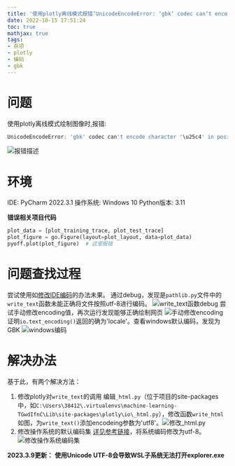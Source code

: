 ```yaml
---
title: '使用plotly离线模式报错‘UnicodeEncodeError: ‘gbk‘ codec can‘t encode character in position: ‘的解决方法'
date: 2022-10-15 17:51:24
toc: true
mathjax: true
tags:
- 杂项
- plotly
- 编码
- gbk
---
```


# 问题
使用plotly离线模式绘制图像时,报错:

```powershell
UnicodeEncodeError: 'gbk' codec can't encode character '\u25c4' in position 276398: illegal multibyte sequence
```
![报错描述](https://raw.githubusercontent.com/buttering/EasyBlogs/master/asset/pictures/bdf03a9b9bdacaaf60d1f899c0222865/74d51bfa109b4065ccb3ba37b6922bb3.png)
# 环境
IDE: PyCharm 2022.3.1
操作系统: Windows 10
Python版本: 3.11

**错误相关项目代码**
```python
plot_data = [plot_training_trace, plot_test_trace]
plot_figure = go.Figure(layout=plot_layout, data=plot_data)
pyoff.plot(plot_figure)  # 这里报错
```
# 问题查找过程
尝试使用如[修改IDE编码](https://blog.csdn.net/lj606/article/details/121752437)的办法未果。
通过debug，发现是```pathlib.py```文件中的```write_text```函数未能正确将文件按照utf-8进行编码。
![write_text函数debug](https://raw.githubusercontent.com/buttering/EasyBlogs/master/asset/pictures/bdf03a9b9bdacaaf60d1f899c0222865/1ed4e79576fd90153117531cab86df90.png)
尝试手动修改encoding值，再次运行发现能够正确绘制网页
![手动修改encoding](https://raw.githubusercontent.com/buttering/EasyBlogs/master/asset/pictures/bdf03a9b9bdacaaf60d1f899c0222865/0ec2f81a958f960094bafc7d88c71415.png)
证明```io.text_encoding()```返回的确为'locale'。查看windows默认编码，发现为GBK
![windows编码](https://raw.githubusercontent.com/buttering/EasyBlogs/master/asset/pictures/bdf03a9b9bdacaaf60d1f899c0222865/ac4ddef02e4ff6c9ae8cf499176edd0d.png)
# 解决办法
基于此，有两个解决方法：
1. 修改plotly对```write_text```的调用
编辑```_html.py```（位于项目的site-packages中，如```C:\Users\38412\.virtualenvs\machine-learning-TGwdIfnC\Lib\site-packages\plotly\io\_html.py```），修改函数```write_html```如图，为```write_text()```添加encodeing参数为'utf8'。![修改_html.py](https://raw.githubusercontent.com/buttering/EasyBlogs/master/asset/pictures/bdf03a9b9bdacaaf60d1f899c0222865/89e1637966679d4832fd25d2d56ed3de.png)
2. 修改操作系统的默认编码集
[详见参考链接](https://zhuanlan.zhihu.com/p/153219931#:~:text=%E8%AE%BE%E7%BD%AE%E6%96%B9%E6%B3%95%EF%BC%9A%E6%8E%A7%E5%88%B6%E9%9D%A2%E6%9D%BF-%3E%E5%8C%BA%E5%9F%9F-%3E%E7%AE%A1%E7%90%86%3E%E6%9B%B4%E6%94%B9%E7%B3%BB%E7%BB%9F%E5%8C%BA%E5%9F%9F%E8%AE%BE%E7%BD%AE,%E8%AE%BE%E7%BD%AE%E5%A5%BD%E5%90%8E%EF%BC%8C%E9%87%8D%E5%90%AF%EF%BC%8C%E7%B3%BB%E7%BB%9F%E7%BC%96%E7%A0%81%E5%8D%B3%E5%8F%98%E4%B8%BAUTF-8%E6%A0%BC%E5%BC%8F%E3%80%82)，将系统编码修改为utf-8。
![修改操作系统编码集](https://raw.githubusercontent.com/buttering/EasyBlogs/master/asset/pictures/bdf03a9b9bdacaaf60d1f899c0222865/720674378cbd8f77db886ac893f5467d.png)

**2023.3.9更新：**
**使用Unicode UTF-8会导致WSL子系统无法打开explorer.exe**
